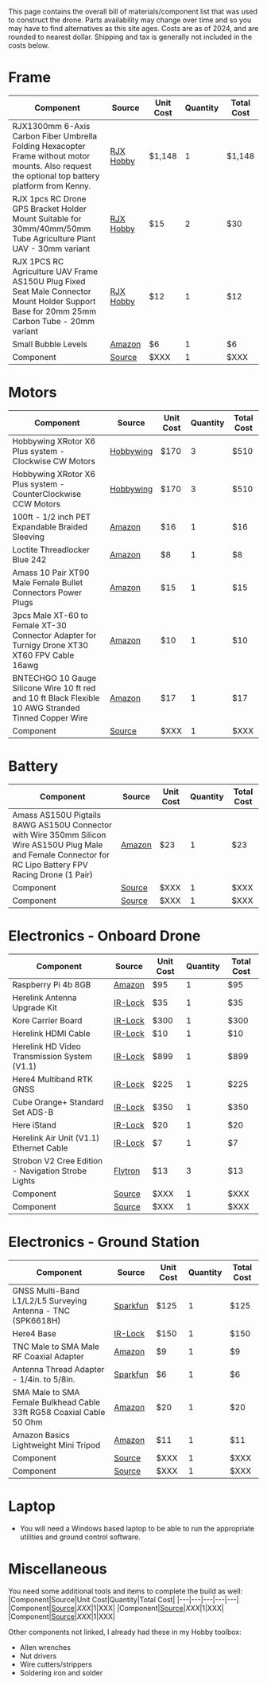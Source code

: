 This page contains the overall bill of materials/component list that was used to construct the drone. Parts availability may change over time and so you may have to find alternatives as this site ages. Costs are as of 2024, and are rounded to nearest dollar. Shipping and tax is generally not included in the costs below.

# Frame
|Component|Source|Unit Cost|Quantity|Total Cost|
|---|---|---|---|---|
|RJX1300mm 6-Axis Carbon Fiber Umbrella Folding Hexacopter Frame without motor mounts. Also request the optional top battery platform from Kenny.|[RJX Hobby](https://www.rjxhobby.com/rjx1300mm-6-axis-carbon-fiber-umbrella-folding-hexacopter-frame-with)|$1,148|1|$1,148|
|RJX 1pcs RC Drone GPS Bracket Holder Mount Suitable for 30mm/40mm/50mm Tube Agriculture Plant UAV - 30mm variant|[RJX Hobby](https://www.rjxhobby.com/rjx-1pcs-rc-drone-gps-bracket-holder-mount-suitable-for-30mm-35mm-40mm-tube-agriculture-plant-uav)|$15|2|$30|
|RJX 1PCS RC Agriculture UAV Frame AS150U Plug Fixed Seat Male Connector Mount Holder Support Base for 20mm 25mm Carbon Tube - 20mm variant|[RJX Hobby](https://www.rjxhobby.com/rjx-1pcs-rc-agriculture-uav-frame-as150u-plug-fixed-seat-male-connector-mount-holder-support-base-for-20mm-25mm-carbon-tube)|$12|1|$12|
|Small Bubble Levels|[Amazon](https://www.amazon.com/gp/product/B098CWYPZC/)|$6|1|$6|
|Component|[Source](https:URL)|$XXX|1|$XXX|


# Motors
|Component|Source|Unit Cost|Quantity|Total Cost|
|---|---|---|---|---|
|Hobbywing XRotor X6 Plus system - Clockwise CW Motors|[Hobbywing](https://www.hobbywingdirect.com/products/xrotor-x6-plus?variant=40960661094515)|$170|3|$510|
|Hobbywing XRotor X6 Plus system - CounterClockwise CCW Motors|[Hobbywing](https://www.hobbywingdirect.com/products/xrotor-x6-plus?variant=40960661127283)|$170|3|$510|
|100ft - 1/2 inch PET Expandable Braided Sleeving|[Amazon](https://www.amazon.com/gp/product/B074GMNW7T/)|$16|1|$16|
|Loctite Threadlocker Blue 242|[Amazon](https://www.amazon.com/gp/product/B000I1RSNS/ref=ox_sc_act_title_3?smid=ATVPDKIKX0DER&th=1)|$8|1|$8|
|Amass 10 Pair XT90 Male Female Bullet Connectors Power Plugs|[Amazon](https://www.amazon.com/gp/product/B06ZY34369/)|$15|1|$15|
|3pcs Male XT-60 to Female XT-30 Connector Adapter for Turnigy Drone XT30 XT60 FPV Cable 16awg|[Amazon](https://www.amazon.com/gp/product/B073Z77473/)|$10|1|$10|
|BNTECHGO 10 Gauge Silicone Wire 10 ft red and 10 ft Black Flexible 10 AWG Stranded Tinned Copper Wire|[Amazon](https://www.amazon.com/gp/product/B01ABOPO2S/)|$17|1|$17|
|Component|[Source](https:URL)|$XXX|1|$XXX|



# Battery
|Component|Source|Unit Cost|Quantity|Total Cost|
|---|---|---|---|---|
|Amass AS150U Pigtails 8AWG AS150U Connector with Wire 350mm Silicon Wire AS150U Plug Male and Female Connector for RC Lipo Battery FPV Racing Drone (1 Pair)|[Amazon](https://www.amazon.com/gp/product/B0BMPQL7Z1/ref=ox_sc_act_title_2?smid=A1JGQIWP459RKC&psc=1)|$23|1|$23|
|Component|[Source](https:URL)|$XXX|1|$XXX|
|Component|[Source](https:URL)|$XXX|1|$XXX|



# Electronics - Onboard Drone
|Component|Source|Unit Cost|Quantity|Total Cost|
|---|---|---|---|---|
|Raspberry Pi 4b 8GB|[Amazon](https://www.amazon.com/gp/product/B08DJ9MLHV/)|$95|1|$95|
|Herelink Antenna Upgrade Kit|[IR-Lock](https://irlock.com/products/herelink-antenna-upgrade-kit?variant=32628365000755)|$35|1|$35|
|Kore Carrier Board|[IR-Lock](https://irlock.com/products/the-cube-kore-without-cube?variant=12823641718835)|$300|1|$300|
|Herelink HDMI Cable|[IR-Lock](https://irlock.com/products/herelink-hdmi-cable?variant=41104510615603)|$10|1|$10|
|Herelink HD Video Transmission System (V1.1)|[IR-Lock](https://irlock.com/products/herelink-hd-video-transmission-system-_?variant=40682840719411)|$899|1|$899|
|Here4 Multiband RTK GNSS|[IR-Lock](https://irlock.com/products/here4-multiband-rtk-gnss?variant=41312937639987)|$225|1|$225|
|Cube Orange+ Standard Set ADS-B|[IR-Lock](https://irlock.com/products/cube-orange-standard-set?variant=40910825979955)|$350|1|$350|
|Here iStand|[IR-Lock](https://irlock.com/products/here-istand?variant=40234969432115)|$20|1|$20|
|Herelink Air Unit (V1.1) Ethernet Cable|[IR-Lock](https://irlock.com/products/herelink-air-unit-v1-1-ethernet-cable?variant=41185288880179)|$7|1|$7|
|Strobon V2 Cree Edition - Navigation Strobe Lights|[Flytron](https://store.flytron.com/collections/led-light-systems/products/strobon-v2-cree-edition-navigation-strobe-lights)|$13|3|$13|
|Component|[Source](https:URL)|$XXX|1|$XXX|
|Component|[Source](https:URL)|$XXX|1|$XXX|


# Electronics - Ground Station
|Component|Source|Unit Cost|Quantity|Total Cost|
|---|---|---|---|---|
|GNSS Multi-Band L1/L2/L5 Surveying Antenna - TNC (SPK6618H)|[Sparkfun](https://www.sparkfun.com/products/21801)|$125|1|$125|
|Here4 Base|[IR-Lock](https://irlock.com/products/here4-base?variant=41465686491187)|$150|1|$150|
|TNC Male to SMA Male RF Coaxial Adapter|[Amazon](https://www.amazon.com/DGZZI-2-Pack-Coaxial-Adapter-Connector/dp/B06ZZGGWBS)|$9|1|$9|
|Antenna Thread Adapter - 1/4in. to 5/8in.|[Sparkfun](https://www.sparkfun.com/products/17546)|$6|1|$6|
|SMA Male to SMA Female Bulkhead Cable 33ft RG58 Coaxial Cable 50 Ohm|[Amazon](https://www.amazon.com/SUPERBAT-Coaxial-Adapter-Enhancer-Wireless/dp/B086JJF5ZC/ref=sr_1_8)|$20|1|$20|
|Amazon Basics Lightweight Mini Tripod|[Amazon](https://www.amazon.com/gp/product/B00M78G2VO/ref=ppx_yo_dt_b_search_asin_title)|$11|1|$11|
|Component|[Source](https:URL)|$XXX|1|$XXX|
|Component|[Source](https:URL)|$XXX|1|$XXX|



# Laptop
- You will need a Windows based laptop to be able to run the appropriate utilities and ground control software.


# Miscellaneous
You need some additional tools and items to complete the build as well:
|Component|Source|Unit Cost|Quantity|Total Cost|
|---|---|---|---|---|
|Component|[Source](https:URL)|$XXX|1|$XXX|
|Component|[Source](https:URL)|$XXX|1|$XXX|
|Component|[Source](https:URL)|$XXX|1|$XXX|

Other components not linked, I already had these in my Hobby toolbox:
- Allen wrenches
- Nut drivers
- Wire cutters/strippers
- Soldering iron and solder

